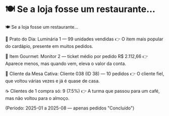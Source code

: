 # 🍽️ Se a loja fosse um restaurante…

🍽️ Se a loja fosse um restaurante…

🍔 Prato do Dia: Luminária 1 — 99 unidades vendidas
👉 O item mais popular do cardápio, presente em muitos pedidos.

🥂 Item Gourmet: Monitor 2 — ticket médio por pedido R$ 2.112,66
👉 Aparece menos, mas quando vem, eleva o valor da conta.

🍻 Cliente da Mesa Cativa: Cliente 038 (ID 38) — 10 pedidos
👉 O cliente fiel, que voltou várias vezes e já é quase de casa.

☕ Clientes de 1 compra só: 9 (7.5%)
👉 A turma que passou para um café, mas não voltou para o almoço.

(Período: 2025-01 a 2025-08 — apenas pedidos "Concluído")
